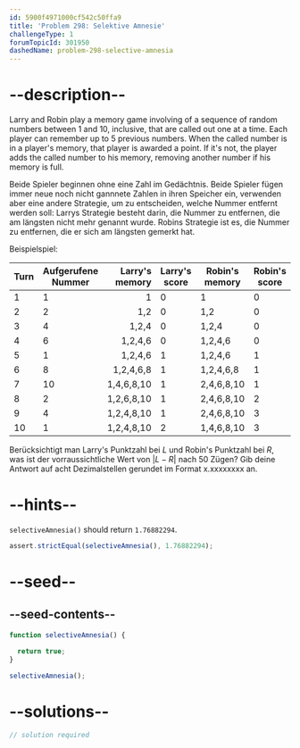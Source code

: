 ```yaml
---
id: 5900f4971000cf542c50ffa9
title: 'Problem 298: Selektive Amnesie'
challengeType: 1
forumTopicId: 301950
dashedName: problem-298-selective-amnesia
---
```


# --description--

Larry and Robin play a memory game involving of a sequence of random numbers between 1 and 10, inclusive, that are called out one at a time. Each player can remember up to 5 previous numbers. When the called number is in a player's memory, that player is awarded a point. If it's not, the player adds the called number to his memory, removing another number if his memory is full.

Beide Spieler beginnen ohne eine Zahl im Gedächtnis. Beide Spieler fügen immer neue noch nicht gannnete Zahlen in ihren Speicher ein, verwenden aber eine andere Strategie, um zu entscheiden, welche Nummer entfernt werden soll: Larrys Strategie besteht darin, die Nummer zu entfernen, die am längsten nicht mehr genannt wurde. Robins Strategie ist es, die Nummer zu entfernen, die er sich am längsten gemerkt hat.

Beispielspiel:

| Turn | Aufgerufene Nummer | Larry's memory | Larry's score | Robin's memory | Robin's score |
| ---- | ------------------ | --------------:| ------------- | -------------- | ------------- |
| 1    | 1                  |              1 | 0             | 1              | 0             |
| 2    | 2                  |            1,2 | 0             | 1,2            | 0             |
| 3    | 4                  |          1,2,4 | 0             | 1,2,4          | 0             |
| 4    | 6                  |        1,2,4,6 | 0             | 1,2,4,6        | 0             |
| 5    | 1                  |        1,2,4,6 | 1             | 1,2,4,6        | 1             |
| 6    | 8                  |      1,2,4,6,8 | 1             | 1,2,4,6,8      | 1             |
| 7    | 10                 |     1,4,6,8,10 | 1             | 2,4,6,8,10     | 1             |
| 8    | 2                  |     1,2,6,8,10 | 1             | 2,4,6,8,10     | 2             |
| 9    | 4                  |     1,2,4,8,10 | 1             | 2,4,6,8,10     | 3             |
| 10   | 1                  |     1,2,4,8,10 | 2             | 1,4,6,8,10     | 3             |

Berücksichtigt man Larry's Punktzahl bei $L$ und Robin's Punktzahl bei $R$, was ist der vorraussichtliche Wert von $|L - R|$ nach 50 Zügen? Gib deine Antwort auf acht Dezimalstellen gerundet im Format x.xxxxxxxx an.

# --hints--

`selectiveAmnesia()` should return `1.76882294`.

```js
assert.strictEqual(selectiveAmnesia(), 1.76882294);
```

# --seed--

## --seed-contents--

```js
function selectiveAmnesia() {

  return true;
}

selectiveAmnesia();
```

# --solutions--

```js
// solution required
```
